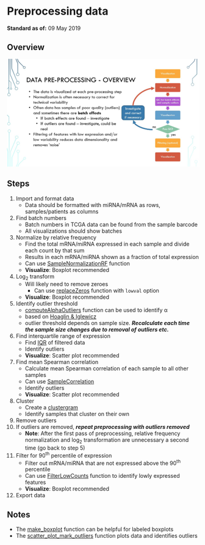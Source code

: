 # Preprocessing data

**Standard as of:** 09 May 2019

## Overview
![Preprocessing overview diagram](./images/preprocess_diagram.jpg)

## Steps
1. Import and format data
	* Data should be formatted with miRNA/mRNA as rows, samples/patients as columns
1. Find batch numbers
	* Batch numbers in TCGA data can be found from the sample barcode
	* All visualizations should show batches
1. Normalize by relative frequency
	* Find the total mRNA/miRNA expressed in each sample and divide each count by that sum
	* Results in each mRNA/miRNA shown as a fraction of total expression
	* Can use [SampleNormalizationRF](./helper_functions/SampleNormalizationRF.m) function
	* __Visualize__: Boxplot recommended
1. Log<sub>2</sub> transform
	* Will likely need to remove zeroes
		* Can use [replaceZeros](./helper_functions/replaceZeros.m) function with `lowval` option
	* __Visualize__: Boxplot recommended
1. Identify outlier threshold 
	* [computeAlphaOutliers](./helper_functions/computeAlphaOutliers.m) function can be used to identify α
	* based on [Hoaglin & ﻿Iglewicz](http://www.doi.org/10.2307/2289392)
	* outlier threshold depends on sample size. __*Recalculate each time the sample size changes due to removal of outliers etc.*__
1. Find interquartile range of expression 
	* Find [IQR](http://www.mathworks.com/help/stats/prob.normaldistribution.iqr.html) of filtered data
	* Identify outliers
	* __Visualize__: Scatter plot recommended
1. Find mean Spearman correlation
	* Calculate mean Spearman correlation of each sample to all other samples
	* Can use [SampleCorrelation](../helper_functions/SampleCorrelation.m)
	* Identify outliers
	* __Visualize__: Scatter plot recommended
1. Cluster
	* Create a [clustergram](http://www.mathworks.com/help/bioinfo/ref/clustergram.html)
	* Identify samples that cluster on their own
1. Remove outliers
1. If outliers are removed, __*repeat preprocessing with outliers removed*__
	* __Note__: After the first pass of preprocessing, relative frequency normalization and log<sub>2</sub> transformation are unnecessary a second time (go back to step 5)
1. Filter for 90<sup>th</sup> percentile of expression
	* Filter out mRNA/miRNA that are not expressed above the 90<sup>th</sup> percentile
	* Can use [FilterLowCounts](./helper_functions/FilterLowCounts.m) function to identify lowly expressed features
	* __Visualize__: Boxplot recommended
1. Export data

## Notes
* The [make_boxplot](./helper_functions/make_boxplot.m) function can be helpful for labeled boxplots
* The [scatter\_plot\_mark\_outliers](./helper_functions/scatter_plot_mark_outliers.m) function plots data and identifies outliers
